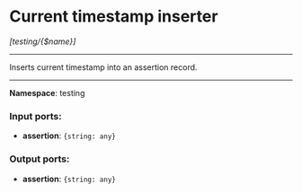 # Current timestamp inserter

_[testing/{$name}]_

---

Inserts current timestamp into an assertion record. 

---

__Namespace__: testing

### Input ports:

* __assertion__: ` {string: any} `

### Output ports:

* __assertion__: ` {string: any} `

